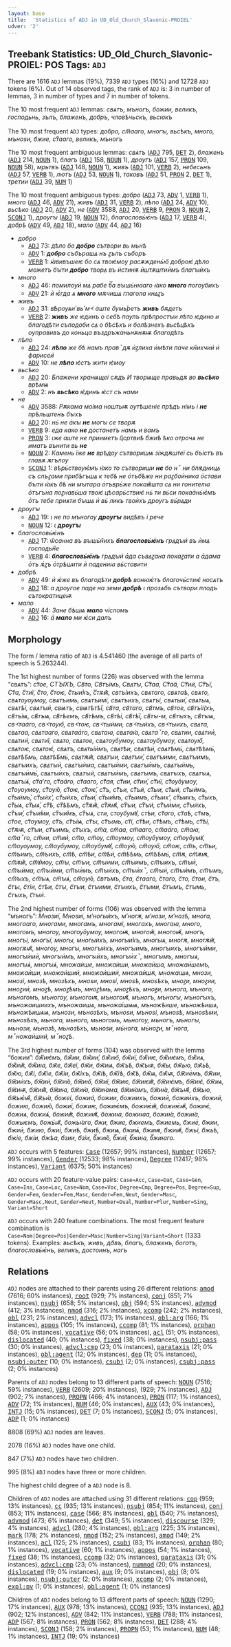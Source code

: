 ```yaml
---
layout: base
title:  'Statistics of ADJ in UD_Old_Church_Slavonic-PROIEL'
udver: '2'
---
```


## Treebank Statistics: UD_Old_Church_Slavonic-PROIEL: POS Tags: `ADJ`

There are 1616 `ADJ` lemmas (19%), 7339 `ADJ` types (16%) and 12728 `ADJ` tokens (6%).
Out of 14 observed tags, the rank of `ADJ` is: 3 in number of lemmas, 3 in number of types and 7 in number of tokens.

The 10 most frequent `ADJ` lemmas: <em>свѧтъ, мъногъ, божии, великъ, господьнь, зълъ, блаженъ, добръ, чловѣчьскъ, вьсꙗкъ</em>

The 10 most frequent `ADJ` types:  <em>добро, ст꙯ааго, многꙑ, вьсѣкъ, много, мъноѕи, б҃жие, ст͆ааго, великъ, мъногъ</em>

The 10 most frequent ambiguous lemmas: <em>свѧтъ</em> (<tt><a href="cu_proiel-pos-ADJ.html">ADJ</a></tt> 795, <tt><a href="cu_proiel-pos-DET.html">DET</a></tt> 2), <em>блаженъ</em> (<tt><a href="cu_proiel-pos-ADJ.html">ADJ</a></tt> 214, <tt><a href="cu_proiel-pos-NOUN.html">NOUN</a></tt> 1), <em>благъ</em> (<tt><a href="cu_proiel-pos-ADJ.html">ADJ</a></tt> 158, <tt><a href="cu_proiel-pos-NOUN.html">NOUN</a></tt> 1), <em>дроугъ</em> (<tt><a href="cu_proiel-pos-ADJ.html">ADJ</a></tt> 157, <tt><a href="cu_proiel-pos-PRON.html">PRON</a></tt> 109, <tt><a href="cu_proiel-pos-NOUN.html">NOUN</a></tt> 58), <em>мрьтвъ</em> (<tt><a href="cu_proiel-pos-ADJ.html">ADJ</a></tt> 148, <tt><a href="cu_proiel-pos-NOUN.html">NOUN</a></tt> 1), <em>живъ</em> (<tt><a href="cu_proiel-pos-ADJ.html">ADJ</a></tt> 101, <tt><a href="cu_proiel-pos-VERB.html">VERB</a></tt> 2), <em>небесьнъ</em> (<tt><a href="cu_proiel-pos-ADJ.html">ADJ</a></tt> 57, <tt><a href="cu_proiel-pos-VERB.html">VERB</a></tt> 1), <em>лютъ</em> (<tt><a href="cu_proiel-pos-ADJ.html">ADJ</a></tt> 53, <tt><a href="cu_proiel-pos-NOUN.html">NOUN</a></tt> 1), <em>таковъ</em> (<tt><a href="cu_proiel-pos-ADJ.html">ADJ</a></tt> 51, <tt><a href="cu_proiel-pos-PRON.html">PRON</a></tt> 2, <tt><a href="cu_proiel-pos-DET.html">DET</a></tt> 1), <em>третии</em> (<tt><a href="cu_proiel-pos-ADJ.html">ADJ</a></tt> 39, <tt><a href="cu_proiel-pos-NUM.html">NUM</a></tt> 1)

The 10 most frequent ambiguous types:  <em>добро</em> (<tt><a href="cu_proiel-pos-ADJ.html">ADJ</a></tt> 73, <tt><a href="cu_proiel-pos-ADV.html">ADV</a></tt> 1, <tt><a href="cu_proiel-pos-VERB.html">VERB</a></tt> 1), <em>много</em> (<tt><a href="cu_proiel-pos-ADJ.html">ADJ</a></tt> 46, <tt><a href="cu_proiel-pos-ADV.html">ADV</a></tt> 21), <em>живъ</em> (<tt><a href="cu_proiel-pos-ADJ.html">ADJ</a></tt> 31, <tt><a href="cu_proiel-pos-VERB.html">VERB</a></tt> 2), <em>лѣпо</em> (<tt><a href="cu_proiel-pos-ADJ.html">ADJ</a></tt> 24, <tt><a href="cu_proiel-pos-ADV.html">ADV</a></tt> 10), <em>вьсѣко</em> (<tt><a href="cu_proiel-pos-ADJ.html">ADJ</a></tt> 20, <tt><a href="cu_proiel-pos-ADV.html">ADV</a></tt> 2), <em>не</em> (<tt><a href="cu_proiel-pos-ADV.html">ADV</a></tt> 3588, <tt><a href="cu_proiel-pos-ADJ.html">ADJ</a></tt> 20, <tt><a href="cu_proiel-pos-VERB.html">VERB</a></tt> 9, <tt><a href="cu_proiel-pos-PRON.html">PRON</a></tt> 3, <tt><a href="cu_proiel-pos-NOUN.html">NOUN</a></tt> 2, <tt><a href="cu_proiel-pos-SCONJ.html">SCONJ</a></tt> 1), <em>дроугꙑ</em> (<tt><a href="cu_proiel-pos-ADJ.html">ADJ</a></tt> 19, <tt><a href="cu_proiel-pos-NOUN.html">NOUN</a></tt> 12), <em>благословь҆ѥ҅нъ</em> (<tt><a href="cu_proiel-pos-ADJ.html">ADJ</a></tt> 17, <tt><a href="cu_proiel-pos-VERB.html">VERB</a></tt> 4), <em>добрѣ</em> (<tt><a href="cu_proiel-pos-ADV.html">ADV</a></tt> 49, <tt><a href="cu_proiel-pos-ADJ.html">ADJ</a></tt> 18), <em>мало</em> (<tt><a href="cu_proiel-pos-ADV.html">ADV</a></tt> 44, <tt><a href="cu_proiel-pos-ADJ.html">ADJ</a></tt> 16)


* <em>добро</em>
  * <tt><a href="cu_proiel-pos-ADJ.html">ADJ</a></tt> 73: <em>дѣло бо <b>добро</b> сътвори вь мьнѣ</em>
  * <tt><a href="cu_proiel-pos-ADV.html">ADV</a></tt> 1: <em><b>добро</b> събърашꙙ нъ ꙁълъ съборъ</em>
  * <tt><a href="cu_proiel-pos-VERB.html">VERB</a></tt> 1: <em>ꙗ҅вивъшеѥ бо сꙙ твоѥ҅моу расѫждень҆ю҄ доброѥ҆ дѣло можетъ бꙑти <b>добро</b> творꙙ въ и҅стинѫ и҅штѫштии҅мъ благꙑи҅хъ</em>
* <em>много</em>
  * <tt><a href="cu_proiel-pos-ADJ.html">ADJ</a></tt> 46: <em>помилоуи҅ мꙙ рабе б꙯а вꙑшь҆нꙗаго ꙗ҅ко <b>много</b> погоубихъ</em>
  * <tt><a href="cu_proiel-pos-ADV.html">ADV</a></tt> 21: <em>и҅ ѥ҅гда ѧ <b>много</b> мѫчишꙙ глагола кнꙙꙁъ</em>
* <em>живъ</em>
  * <tt><a href="cu_proiel-pos-ADJ.html">ADJ</a></tt> 31: <em>вѢроуѧи͗ вь͗ мⱕ а͑ште о҄умь͗ретъ <b>живъ</b> бѫдетъ</em>
  * <tt><a href="cu_proiel-pos-VERB.html">VERB</a></tt> 2: <em><b>живъ</b> же ѥдинъ о себѣ паулъ прѣпростꙑи лѣто ѥдино и благодѣти съподоби сꙙ о бѣсѣхъ и болѣзнехъ вьсѣцѣхъ оуправивъ до коньца въздръжаньнѫнѫѭ благодѣть</em>
* <em>лѣпо</em>
  * <tt><a href="cu_proiel-pos-ADJ.html">ADJ</a></tt> 24: <em><b>лѣпо</b> же бѣ намъ правꙿдѫ и҅ꙁлиха и҅мѣти паче кн҄ихчии҆ и҅ фарисеи҆</em>
  * <tt><a href="cu_proiel-pos-ADV.html">ADV</a></tt> 10: <em>не <b>лѣпо</b> ѥ͑стъ жити ѥ͑моу</em>
* <em>вьсѣко</em>
  * <tt><a href="cu_proiel-pos-ADJ.html">ADJ</a></tt> 20: <em>Блажени хранѩщеі сѫдъ И творѩще правьдѫ во <b>вьсѣко</b> врѣмѩ</em>
  * <tt><a href="cu_proiel-pos-ADV.html">ADV</a></tt> 2: <em>нъ <b>вьсѣко</b> ѥ͑динъ ѥ͑ст съ нами</em>
* <em>не</em>
  * <tt><a href="cu_proiel-pos-ADV.html">ADV</a></tt> 3588: <em>Рѫкама моіма ноштьѭ оутѣшеніе прѣдъ німь і <b>не</b> прѣльштенъ бꙑхъ</em>
  * <tt><a href="cu_proiel-pos-ADJ.html">ADJ</a></tt> 20: <em>нь҆ не а҅кꙑ <b>не</b> могꙑ се творѫ</em>
  * <tt><a href="cu_proiel-pos-VERB.html">VERB</a></tt> 9: <em>еда како <b>не</b> достанетъ намъ и вамъ</em>
  * <tt><a href="cu_proiel-pos-PRON.html">PRON</a></tt> 3: <em>ꙇже аште не прииметъ ц҃сртвиѣ б҃жиѣ ѣко отрочѧ не иматъ вънити вь <b>не</b></em>
  * <tt><a href="cu_proiel-pos-NOUN.html">NOUN</a></tt> 2: <em>Камень їже <b>не</b> врѣдоу сътворишѩ зіждѫштеї сь бъістъ въ главѫ ѫгълоу</em>
  * <tt><a href="cu_proiel-pos-SCONJ.html">SCONJ</a></tt> 1: <em>вѣрь҆ствоуѥ҅мъ ꙗ҅ко то сътвориши <b>не</b> бо нꙿ ни блѫдницꙙ съ слъꙁами прибѣгъшꙙ к тебѣ не о҅тъбѣже ни раꙁбои҅ника о҅стави бꙑти ꙗ҅къ бѣ ни мꙑтара о҅тъврь҆же покаѭ̑шта сꙙ ни гонителꙗ о҅тъгъна поꙁнавь҆ша твоѥ҆ цѣсарь҆ствиѥ҆ нь҆ ти вь҆си покаа҅нь҆ѥ҅мъ о҅тъ тебе приѧти бꙑшꙙ и҅ вь҆ ликъ твои҅хъ дроугъ вь҆рꙙди</em>
* <em>дроугꙑ</em>
  * <tt><a href="cu_proiel-pos-ADJ.html">ADJ</a></tt> 19: <em>ꙇ не по мъногоу <b>дроугꙑ</b> видѣвъ і рече</em>
  * <tt><a href="cu_proiel-pos-NOUN.html">NOUN</a></tt> 12: <em>ꙇ <b>дроугꙑ</b></em>
* <em>благословь҆ѥ҅нъ</em>
  * <tt><a href="cu_proiel-pos-ADJ.html">ADJ</a></tt> 17: <em>ѡ̑санна въ вꙑшь҆н҄ихъ <b>благословь҆ѥ҅нъ</b> грꙙдꙑи҆ въ и҅мꙙ господьн҄е</em>
  * <tt><a href="cu_proiel-pos-VERB.html">VERB</a></tt> 4: <em><b>благословь҆ѥ҅нъ</b> грꙙдꙑи҆ а҅да съвꙙꙁана покаꙁати а а҅дама о҅тъ ѫ҅ꙁъ о҅трѣшити и҅ падениꙗ вь҆ставити</em>
* <em>добрѣ</em>
  * <tt><a href="cu_proiel-pos-ADV.html">ADV</a></tt> 49: <em>и҅ ѥ҅же въ благодѣти <b>добрѣ</b> вонꙗѥ҅тъ благочь҆стиѥ҆ носꙙтъ</em>
  * <tt><a href="cu_proiel-pos-ADJ.html">ADJ</a></tt> 18: <em>а дроугое паде на земи <b>добрѣ</b> ꙇ прозѧбъ сътвори плодъ сътократицеѭ</em>
* <em>мало</em>
  * <tt><a href="cu_proiel-pos-ADV.html">ADV</a></tt> 44: <em>Зане бѣшѩ <b>мало</b> чісломъ</em>
  * <tt><a href="cu_proiel-pos-ADJ.html">ADJ</a></tt> 16: <em>а҅ <b>мало</b> ми ѥ҅си далъ</em>

## Morphology

The form / lemma ratio of `ADJ` is 4.541460 (the average of all parts of speech is 5.263244).

The 1st highest number of forms (226) was observed with the lemma “свѧтъ”: <em>cт҃ое, СТЪІХЪ, Св҃то, Св҃тъімъ, Свꙙтꙑ, Ст͆аа, Ст͆аа͑, Ст͆ии͑, Ст͆ъї, Ст҃а, с͆тиї, с͆то, с͆тоѥ, с͆тыи͗хъ, с͞тѫѭ̑, свтъіихъ, свѧтаго, свѧтаѣ, свѧто, свѧтоуоумоу, свѧтъимь, свѧтъимі, свѧтъихъ, свѧтъі, свѧтыи͗, свѧтыѧ, свѧтѣі, свѧтꙑи҆, свѩтъ, свѩтѣтѣї, св҃та, св҃таго, св҃тмъ, св҃тое, св҃тъіі(хъ, св҃тъіѩ, св҃тъѩ, св҃тѣемъ, св҃тѣмъ, св҃тѣі, св҃тѣї, св҃тꙑ-м, св҃тꙑхъ, св҃тꙑѩ, свⱕтаа͑го, свⱕтоую҄, свⱕтоѥ, свⱕтыи͑ми, свⱕтыи͑хъ, свⱕтыихъ, свꙙта, свꙙтаа, свꙙтааго, свꙙтаа҅го, свꙙтаꙗ, свꙙтаꙗ҅, свꙙтаꙿго, свꙙтии, свꙙтии҅, свꙙтии҆, свꙙтиї, свꙙто, свꙙтое, свꙙтоуо̑умоу, свꙙтоуо҄умоу, свꙙтоую҄, свꙙтоѥ, свꙙтоѥ҆, свꙙтъ, свꙙтьіи҆мъ, свꙙтѣи, свꙙтѣи҆, свꙙтѣмь҆, свꙙтѣѣмь҆, свꙙтѣѣ҆мь, свꙙтѣѣ҆мь҆, свꙙтѫѭ̑, свꙙтꙑи, свꙙтꙑи͗, свꙙтꙑими, свꙙтꙑимъ, свꙙтꙑихъ, свꙙтꙑи҅, свꙙтꙑи҅ма, свꙙтꙑи҅ми, свꙙтꙑи҅мъ, свꙙтꙑи҅мь, свꙙтꙑи҅мь҆, свꙙтꙑи҅хъ, свꙙтꙑи҆, свꙙтꙑи҆мъ, свꙙтꙑмъ, свꙙтꙑхъ, свꙙтꙑѧ, свꙙтꙑѧ҆, ст͆аʼго, ст͆аа͑го, ст͆ааго, ст͆ая, ст͆ии, ст͆ии͗, ст͆иї, ст͆оуо̑умоу, ст͆оуоумоу, ст͆оую̑, ст͆оѥ, ст͆оѥ͗, ст͆ъ, ст͆ъи, ст͆ъи͑, ст͆ыи, ст͆ыи͑, ст͆ыи͑мъ, ст͆ыи͑мь͗, ст͆ыи͑хʼ, ст͆ыи͑хъ, ст͆ыи͗, ст͆ыи͗мъ, ст͆ыимъ, ст͆ыихʼ, ст͆ыихъ, ст͆ыхъ, ст͆ыѧ, ст͆ыѧ͗, ст͆ѣ, ст͆ѣѣмъ, ст͆ѫѭ̑, ст͆ѫѭ҄, ст͆ꙑи, ст͆ꙑи͑, ст͆ꙑи͑ми, ст͆ꙑи͑хъ, ст͆ꙑи͗, ст͆ꙑи͗ми, ст͆ꙑи͗мъ, ст͆ꙑѧ, сти, стоуо҄умꙋ, стѣи, ст҃аго, ст҃аѣ, ст҃мъ, ст҃ое, ст҃оумоу, ст҃ъ, ст҃ъіѩ, ст҃ъꙇ, ст҃ъꙇмь, ст҃і, ст҃ѣи, ст҃ѣмъ, ст҃ѣмь, ст҃ѣі, ст҃ѫѭ, ст҃ꙑи, ст҃ꙑимъ, ст҃ꙑхъ, ст꙯а, ст꙯аа, ст꙯ааго, ст꙯аа҅го, ст꙯аꙗ, ст꙯аꙿго, ст꙯ии, ст꙯ии҆, ст꙯о, ст꙯оу, ст꙯оумоу, ст꙯оуо̑умоу, ст꙯оуо̑умꙋ, ст꙯оуоумоу, ст꙯оуо҄умоу, ст꙯оуо҄умꙋ, ст꙯оую̑, ст꙯оую҄, ст꙯оѥ, ст꙯ъ, ст꙯ъи, ст꙯ъимъ, ст꙯ъихъ, ст꙯ѣ, ст꙯ѣи, ст꙯ѣи҆, ст꙯ѣѣмь, ст꙯ѣѣмь҆, ст꙯ѫ, ст꙯ѫѭ, ст꙯ѫѭ̑, ст꙯ꙋмоу, ст꙯ꙑ, ст꙯ꙑи, ст꙯ꙑими, ст꙯ꙑимъ, ст꙯ꙑихъ, ст꙯ꙑи҅, ст꙯ꙑи҅ма, ст꙯ꙑи҅ми, ст꙯ꙑи҅мъ, ст꙯ꙑи҅хъ, ст꙯ꙑи҅хꙿ, ст꙯ꙑи҆, ст꙯ꙑи҆мъ, ст꙯ꙑмъ, ст꙯ꙑхъ, ст꙯ꙑѧ, ст꙯ꙑѧ҆, ст꙯꙯оую̑, с҃втъмъ, с҃та, с҃тааго, с҃таго, с҃то, с҃тои, с҃тъ, с҃тъꙇ, с҃тіи, с҃тѣи, с҃тꙑ, с҃тꙑи, с҃тꙑими, с҃тꙑихъ, с҃тꙑми, с҃тꙑмъ, с҃тꙑмь, с҃тꙑхъ, с꙯тꙑи҆</em>.

The 2nd highest number of forms (106) was observed with the lemma “мъногъ”: <em>Мнозиї, Мноѕиі, мʼногыи͑хъ, мʼногѫ, мʼнози, мʼнозѣ, многа, многааго, многами, многамъ, многамі, многахъ, многаꙗ, много, многомъ, многоу, многоуо̑умоу, многоѭ, многоѭ̑, многоѭ҄, многъ, многъі, многъї, многы, многыи͑хъ, многыи͗хъ, многыѧ, многѫ, многѫѭ̑, многѫѭ҄, многѹ, многꙑ, многꙑи͑хъ, многꙑимъ, многꙑихъ, многꙑи҅ми, многꙑи҅ми҅, многꙑи҅мъ, многꙑи҅хъ, многꙑи҅хꙿ, многꙑмъ, многꙑѧ, многꙑѧ҅, многꙑѧ҆, множаи͑ше, множаи͑ши, множаи҅ша, множаи҅шемъ, множаи҅ши, множаи҅шии҅, множаи҅шии҆, множаи҅шѫ, множаꙇшѧ, мнози, мнозі, мнозѣ, мнозѣхъ, мноѕи, мноѕі, мноѕѣ, мноѕѣхъ, мноꙁи, мноꙁии, мноꙁии҆, мноꙁѣ, мноꙁѣмъ, мноꙁѣмь, мноꙁѣхъ, мноꙃи, мънога, мъного, мъногомъ, мъногоу, мъногоѭ, мъногоѭ҄, мъногъ, мъногꙑ, мъногꙑхъ, мъножаишиихъ, мъножаишѧ, мъножаішѩѩ, мъножѣише, мъножѣишѧ, мъножѣишѧѩ, мънози, мънозѣхъ, мъноѕи, мъноѕі, мъноѕѣ, мъноѕѣми, мъноѕѣхъ, мьнога, мьного, мьногомь, мьногоу, мьногъ, мьногꙑ, мьнози, мьнозѣ, мьнозѣхъ, мьноѕи, мь҆нога, мь҆ноꙁи, мꙿнога, мꙿножаи҅шии҆, мꙿноꙁѣ</em>.

The 3rd highest number of forms (104) was observed with the lemma “божии”: <em>бж͆͆иѥ͑мъ, бж͆ии, бж͆ии͗, бж͆ию҄, бж͆иї, бж͆иѥ, бж͆иѥ͑мъ, бж͆иѧ, бж͆иѭ̑, бж͆иꙗ, бж҃е, бж҃еї, бж҃и, бж҃иѩ, бж҃ъѣ, бж҃ъѭ, бж҃ы, бж҃ью, бж҃ьѣ, бж҃ю, бж҃і, бж҃іе, бж҃іи, бж҃іхъ, бж҃іѣ, бж҃їѣ, бж҃ѣ, бж҃ѩ, бж҃ѭ, бж꙯ие҅мъ, бж꙯ии, бж꙯ии҅хъ, бж꙯ии҆, бж꙯ию̑, бж꙯ию҄, бж꙯иї, бж꙯иѥ, бж꙯иѥѭ̑, бж꙯иѥ҅мъ, бж꙯иѥ҆, бж꙯иѧ, бж꙯иѭ, бж꙯иѭ̑, бж꙯иꙗ, бж꙯иꙗ҅, бж꙯иꙗ҅ма, бж꙯иꙗ҅мъ, бж꙯иꙗ҆, бж꙯ъѭ҄, бж꙯ью, бж꙯ьѥ҅ѭ҄, бж꙯ьꙗ҆, божеꙇ҅, божиа҆, божии, божиихъ, божии҅, божии҅хъ, божии҆, божию, божию̑, божиї, божиѥ, божиѥ҅мъ, божиѥ҅ѭ̑, божиѥ҅ѭ҄, божиѥ҆, божиѧ, божиѧ҆, божиѭ̑, божиѭ҄, божиꙗ, божиꙗа, божиꙗ҅, божиꙗ҆, божьѥмъ, божь҆ѭ҄, божьꙗ҅го, б҃жи, б҃жие, б҃жиемъ, б҃жиемь, б҃жие҅, б҃жии, б҃жии҅, б҃жию, б҃жиі, б҃жиѣ, б҃жиѣ҅, б҃жиѩ, б҃жиѩ҅, б҃жиѭ, б҃жиѭ҄, б҃жьі, б҃жьѣ, б҃жіе, б҃жіи, б҃жѣа, б҃зии, б҃зіи, б꙯жию̑, б꙯жиї, б꙯жиꙗ, б꙯жиꙗго</em>.

`ADJ` occurs with 5 features: <tt><a href="cu_proiel-feat-Case.html">Case</a></tt> (12657; 99% instances), <tt><a href="cu_proiel-feat-Number.html">Number</a></tt> (12657; 99% instances), <tt><a href="cu_proiel-feat-Gender.html">Gender</a></tt> (12533; 98% instances), <tt><a href="cu_proiel-feat-Degree.html">Degree</a></tt> (12417; 98% instances), <tt><a href="cu_proiel-feat-Variant.html">Variant</a></tt> (6375; 50% instances)

`ADJ` occurs with 20 feature-value pairs: `Case=Acc`, `Case=Dat`, `Case=Gen`, `Case=Ins`, `Case=Loc`, `Case=Nom`, `Case=Voc`, `Degree=Cmp`, `Degree=Pos`, `Degree=Sup`, `Gender=Fem`, `Gender=Fem,Masc`, `Gender=Fem,Neut`, `Gender=Masc`, `Gender=Masc,Neut`, `Gender=Neut`, `Number=Dual`, `Number=Plur`, `Number=Sing`, `Variant=Short`

`ADJ` occurs with 240 feature combinations.
The most frequent feature combination is `Case=Nom|Degree=Pos|Gender=Masc|Number=Sing|Variant=Short` (1333 tokens).
Examples: <em>вьсѣкъ, живъ, да҃въ, благъ, блаженъ, богатъ, благословь҆ѥ҅нъ, великъ, достоинъ, нагъ</em>


## Relations

`ADJ` nodes are attached to their parents using 26 different relations: <tt><a href="cu_proiel-dep-amod.html">amod</a></tt> (7616; 60% instances), <tt><a href="cu_proiel-dep-root.html">root</a></tt> (929; 7% instances), <tt><a href="cu_proiel-dep-conj.html">conj</a></tt> (851; 7% instances), <tt><a href="cu_proiel-dep-nsubj.html">nsubj</a></tt> (658; 5% instances), <tt><a href="cu_proiel-dep-obj.html">obj</a></tt> (594; 5% instances), <tt><a href="cu_proiel-dep-advmod.html">advmod</a></tt> (412; 3% instances), <tt><a href="cu_proiel-dep-nmod.html">nmod</a></tt> (316; 2% instances), <tt><a href="cu_proiel-dep-xcomp.html">xcomp</a></tt> (242; 2% instances), <tt><a href="cu_proiel-dep-obl.html">obl</a></tt> (231; 2% instances), <tt><a href="cu_proiel-dep-advcl.html">advcl</a></tt> (173; 1% instances), <tt><a href="cu_proiel-dep-obl-arg.html">obl:arg</a></tt> (166; 1% instances), <tt><a href="cu_proiel-dep-appos.html">appos</a></tt> (105; 1% instances), <tt><a href="cu_proiel-dep-ccomp.html">ccomp</a></tt> (81; 1% instances), <tt><a href="cu_proiel-dep-orphan.html">orphan</a></tt> (58; 0% instances), <tt><a href="cu_proiel-dep-vocative.html">vocative</a></tt> (56; 0% instances), <tt><a href="cu_proiel-dep-acl.html">acl</a></tt> (51; 0% instances), <tt><a href="cu_proiel-dep-dislocated.html">dislocated</a></tt> (40; 0% instances), <tt><a href="cu_proiel-dep-fixed.html">fixed</a></tt> (38; 0% instances), <tt><a href="cu_proiel-dep-nsubj-pass.html">nsubj:pass</a></tt> (30; 0% instances), <tt><a href="cu_proiel-dep-advcl-cmp.html">advcl:cmp</a></tt> (23; 0% instances), <tt><a href="cu_proiel-dep-parataxis.html">parataxis</a></tt> (21; 0% instances), <tt><a href="cu_proiel-dep-obl-agent.html">obl:agent</a></tt> (12; 0% instances), <tt><a href="cu_proiel-dep-dep.html">dep</a></tt> (11; 0% instances), <tt><a href="cu_proiel-dep-nsubj-outer.html">nsubj:outer</a></tt> (10; 0% instances), <tt><a href="cu_proiel-dep-csubj.html">csubj</a></tt> (2; 0% instances), <tt><a href="cu_proiel-dep-csubj-pass.html">csubj:pass</a></tt> (2; 0% instances)

Parents of `ADJ` nodes belong to 13 different parts of speech: <tt><a href="cu_proiel-pos-NOUN.html">NOUN</a></tt> (7516; 59% instances), <tt><a href="cu_proiel-pos-VERB.html">VERB</a></tt> (2609; 20% instances),  (929; 7% instances), <tt><a href="cu_proiel-pos-ADJ.html">ADJ</a></tt> (902; 7% instances), <tt><a href="cu_proiel-pos-PROPN.html">PROPN</a></tt> (466; 4% instances), <tt><a href="cu_proiel-pos-PRON.html">PRON</a></tt> (117; 1% instances), <tt><a href="cu_proiel-pos-ADV.html">ADV</a></tt> (72; 1% instances), <tt><a href="cu_proiel-pos-NUM.html">NUM</a></tt> (46; 0% instances), <tt><a href="cu_proiel-pos-AUX.html">AUX</a></tt> (43; 0% instances), <tt><a href="cu_proiel-pos-INTJ.html">INTJ</a></tt> (15; 0% instances), <tt><a href="cu_proiel-pos-DET.html">DET</a></tt> (7; 0% instances), <tt><a href="cu_proiel-pos-SCONJ.html">SCONJ</a></tt> (5; 0% instances), <tt><a href="cu_proiel-pos-ADP.html">ADP</a></tt> (1; 0% instances)

8808 (69%) `ADJ` nodes are leaves.

2078 (16%) `ADJ` nodes have one child.

847 (7%) `ADJ` nodes have two children.

995 (8%) `ADJ` nodes have three or more children.

The highest child degree of a `ADJ` node is 8.

Children of `ADJ` nodes are attached using 31 different relations: <tt><a href="cu_proiel-dep-cop.html">cop</a></tt> (959; 13% instances), <tt><a href="cu_proiel-dep-cc.html">cc</a></tt> (935; 13% instances), <tt><a href="cu_proiel-dep-nsubj.html">nsubj</a></tt> (854; 11% instances), <tt><a href="cu_proiel-dep-conj.html">conj</a></tt> (853; 11% instances), <tt><a href="cu_proiel-dep-case.html">case</a></tt> (566; 8% instances), <tt><a href="cu_proiel-dep-obl.html">obl</a></tt> (540; 7% instances), <tt><a href="cu_proiel-dep-advmod.html">advmod</a></tt> (473; 6% instances), <tt><a href="cu_proiel-dep-det.html">det</a></tt> (349; 5% instances), <tt><a href="cu_proiel-dep-discourse.html">discourse</a></tt> (329; 4% instances), <tt><a href="cu_proiel-dep-advcl.html">advcl</a></tt> (280; 4% instances), <tt><a href="cu_proiel-dep-obl-arg.html">obl:arg</a></tt> (225; 3% instances), <tt><a href="cu_proiel-dep-mark.html">mark</a></tt> (178; 2% instances), <tt><a href="cu_proiel-dep-nmod.html">nmod</a></tt> (152; 2% instances), <tt><a href="cu_proiel-dep-amod.html">amod</a></tt> (149; 2% instances), <tt><a href="cu_proiel-dep-acl.html">acl</a></tt> (125; 2% instances), <tt><a href="cu_proiel-dep-csubj.html">csubj</a></tt> (83; 1% instances), <tt><a href="cu_proiel-dep-orphan.html">orphan</a></tt> (80; 1% instances), <tt><a href="cu_proiel-dep-vocative.html">vocative</a></tt> (60; 1% instances), <tt><a href="cu_proiel-dep-appos.html">appos</a></tt> (54; 1% instances), <tt><a href="cu_proiel-dep-fixed.html">fixed</a></tt> (38; 1% instances), <tt><a href="cu_proiel-dep-ccomp.html">ccomp</a></tt> (32; 0% instances), <tt><a href="cu_proiel-dep-parataxis.html">parataxis</a></tt> (31; 0% instances), <tt><a href="cu_proiel-dep-advcl-cmp.html">advcl:cmp</a></tt> (23; 0% instances), <tt><a href="cu_proiel-dep-nummod.html">nummod</a></tt> (20; 0% instances), <tt><a href="cu_proiel-dep-dislocated.html">dislocated</a></tt> (19; 0% instances), <tt><a href="cu_proiel-dep-aux.html">aux</a></tt> (9; 0% instances), <tt><a href="cu_proiel-dep-obj.html">obj</a></tt> (8; 0% instances), <tt><a href="cu_proiel-dep-nsubj-outer.html">nsubj:outer</a></tt> (2; 0% instances), <tt><a href="cu_proiel-dep-xcomp.html">xcomp</a></tt> (2; 0% instances), <tt><a href="cu_proiel-dep-expl-pv.html">expl:pv</a></tt> (1; 0% instances), <tt><a href="cu_proiel-dep-obl-agent.html">obl:agent</a></tt> (1; 0% instances)

Children of `ADJ` nodes belong to 13 different parts of speech: <tt><a href="cu_proiel-pos-NOUN.html">NOUN</a></tt> (1290; 17% instances), <tt><a href="cu_proiel-pos-AUX.html">AUX</a></tt> (978; 13% instances), <tt><a href="cu_proiel-pos-CCONJ.html">CCONJ</a></tt> (935; 13% instances), <tt><a href="cu_proiel-pos-ADJ.html">ADJ</a></tt> (902; 12% instances), <tt><a href="cu_proiel-pos-ADV.html">ADV</a></tt> (842; 11% instances), <tt><a href="cu_proiel-pos-VERB.html">VERB</a></tt> (788; 11% instances), <tt><a href="cu_proiel-pos-ADP.html">ADP</a></tt> (567; 8% instances), <tt><a href="cu_proiel-pos-PRON.html">PRON</a></tt> (562; 8% instances), <tt><a href="cu_proiel-pos-DET.html">DET</a></tt> (288; 4% instances), <tt><a href="cu_proiel-pos-SCONJ.html">SCONJ</a></tt> (158; 2% instances), <tt><a href="cu_proiel-pos-PROPN.html">PROPN</a></tt> (53; 1% instances), <tt><a href="cu_proiel-pos-NUM.html">NUM</a></tt> (48; 1% instances), <tt><a href="cu_proiel-pos-INTJ.html">INTJ</a></tt> (19; 0% instances)

